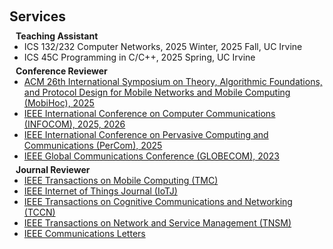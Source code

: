 <h1 id="services"></h1>

<h2 style="margin: 60px 0px 10px;">Services</h2>

<h4 style="margin:0 10px 0;">Teaching Assistant</h4>

<ul style="margin:0 0 5px;">
<li>ICS 132/232 Computer Networks, 2025 Winter, 2025 Fall, UC Irvine</li>
<li>ICS 45C Programming in C/C++, 2025 Spring, UC Irvine</li>
</ul>






<h4 style="margin:0 10px 0;">Conference Reviewer</h4>

<ul style="margin:0 0 5px;">
  <li><a href="https://www.sigmobile.org/mobihoc/2025/"><autocolor>ACM 26th International Symposium on Theory, Algorithmic Foundations, and Protocol Design for Mobile Networks and Mobile Computing (MobiHoc), 2025</autocolor></a></li>
  <li><a href="https://infocom2025.ieee-infocom.org//"><autocolor> IEEE International Conference on Computer Communications (INFOCOM), 2025, 2026</autocolor></a></li>
  <li><a href="https://www.percom.org/"><autocolor> IEEE International Conference on Pervasive Computing and Communications (PerCom), 2025</autocolor></a></li>
  <li><a href="https://globecom2023.ieee-globecom.org/"><autocolor> IEEE Global Communications Conference (GLOBECOM), 2023</autocolor></a></li>
</ul>






<h4 style="margin:0 10px 0;">Journal Reviewer</h4>

<ul style="margin:0 0 20px;">
    <li><a href="https://xplorestaging.ieee.org/xpl/RecentIssue.jsp?punumber=7755"><autocolor>IEEE Transactions on Mobile Computing (TMC)</autocolor></a></li>
    <li><a href="https://ieeexplore.ieee.org/xpl/RecentIssue.jsp?punumber=6488907"><autocolor>IEEE Internet of Things Journal (IoTJ)</autocolor></a></li>
    <li><a href="https://ieeexplore.ieee.org/xpl/RecentIssue.jsp?punumber=6687307"><autocolor>IEEE Transactions on Cognitive Communications and Networking (TCCN)</autocolor></a></li>
        <li><a href="https://ieeexplore.ieee.org/xpl/RecentIssue.jsp?punumber=4275028"><autocolor>IEEE Transactions on Network and Service Management (TNSM)</autocolor></a></li>
    <li><a href="https://ieeexplore.ieee.org/xpl/RecentIssue.jsp?punumber=4234"><autocolor>IEEE Communications Letters</autocolor></a></li>
</ul>

